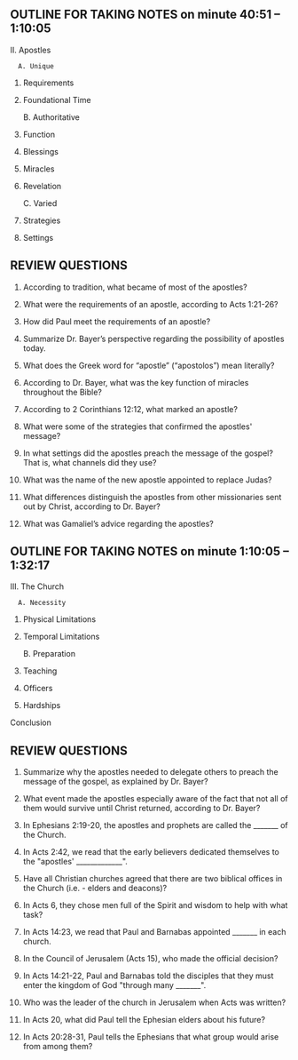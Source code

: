 ## OUTLINE FOR TAKING NOTES on minute 40:51 – 1:10:05

II. Apostles

      A. Unique 

1. Requirements 

2. Foundational Time 

      B. Authoritative

1. Function 

2. Blessings

3. Miracles 

4. Revelation

      C. Varied

1. Strategies

2. Settings


## REVIEW QUESTIONS

1. According to tradition, what became of most of the apostles?
       
2. What were the requirements of an apostle, according to Acts 1:21-26?      	
       
3. How did Paul meet the requirements of an apostle?
       
4. Summarize Dr. Bayer’s perspective regarding the possibility of apostles today.
       
5. What does the Greek word for “apostle” (“apostolos”) mean literally?
       
6. According to Dr. Bayer, what was the key function of miracles throughout the Bible?
       
7. According to 2 Corinthians 12:12, what marked an apostle?
       
8. What were some of the strategies that confirmed the apostles' message?
       
9. In what settings did the apostles preach the message of the gospel? That is, what channels did they use?
       
10. What was the name of the new apostle appointed to replace Judas?
       
11. What differences distinguish the apostles from other missionaries sent out by Christ, according to Dr. Bayer?
       
12. What was Gamaliel’s advice regarding the apostles?
   

## OUTLINE FOR TAKING NOTES on minute 1:10:05 – 1:32:17

III. The Church

      A. Necessity

1. Physical Limitations

2. Temporal Limitations

      B. Preparation 

1. Teaching

2. Officers

3. Hardships

Conclusion


## REVIEW QUESTIONS

1. Summarize why the apostles needed to delegate others to preach the message of the gospel, as explained by Dr. Bayer?
       
2. What event made the apostles especially aware of the fact that not all of them would survive until Christ returned, according to Dr. Bayer?
       
3. In Ephesians 2:19-20, the apostles and prophets are called the _______ of the Church.
       
4. In Acts 2:42, we read that the early believers dedicated themselves to the "apostles' _____________".
       
5. Have all Christian churches agreed that there are two biblical offices in the Church (i.e. - elders and deacons)?
       
6. In Acts 6, they chose men full of the Spirit and wisdom to help with what task?
       
7. In Acts 14:23, we read that Paul and Barnabas appointed _______ in each church.
       
8. In the Council of Jerusalem (Acts 15), who made the official decision?
       
9. In Acts 14:21-22, Paul and Barnabas told the disciples that they must enter the kingdom of God "through many _______".
       
10. Who was the leader of the church in Jerusalem when Acts was written?
       
11. In Acts 20, what did Paul tell the Ephesian elders about his future?
       
12. In Acts 20:28-31, Paul tells the Ephesians that what group would arise from among them?
 
